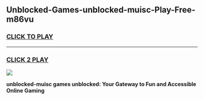 
## Unblocked-Games-unblocked-muisc-Play-Free-m86vu
<h3>
<a href="https://premium76.site?title=unblocked-muisc&ref=21A">CLICK TO PLAY</a></h3>
<hr>

<h3>
<a href="https://premium76.site?title=unblocked-muisc&ref=21A">CLICK 2 PLAY</a>
  
</h3>

<a href="https://premium76.site?title=unblocked-muisc&ref=21A"><img src="https://clearcache.store/games.png"></a>


**unblocked-muisc games unblocked: Your Gateway to Fun and Accessible Online Gaming**
